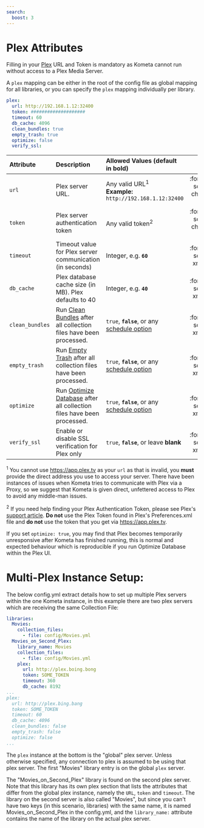 ```yaml
---
search:
  boost: 3
---
```

# Plex Attributes

Filling in your [Plex](https://www.plex.tv/) URL and Token is mandatory as Kometa cannot run without access to a Plex Media Server.

A `plex` mapping can be either in the root of the config file as global mapping for all libraries, or you can specify the `plex` mapping individually per library.

```yaml title="config.yml Plex sample"
plex:
  url: http://192.168.1.12:32400
  token: ####################
  timeout: 60
  db_cache: 4096
  clean_bundles: true
  empty_trash: true
  optimize: false
  verify_ssl:
```

| Attribute          | Description                                                                                                                           | Allowed Values (default in **bold**)                                               |                  Required                  |
|:-------------------|:--------------------------------------------------------------------------------------------------------------------------------------|:-----------------------------------------------------------------------------------|:------------------------------------------:|
| `url`              | Plex server URL.                                                                                                                      | Any valid URL<sup>1</sup><br><strong>Example:</strong> `http://192.168.1.12:32400` | :fontawesome-solid-circle-check:{ .green } |
| `token`            | Plex server authentication token                                                                                                      | Any valid token<sup>2</sup>                                                        | :fontawesome-solid-circle-check:{ .green } |
| `timeout`          | Timeout value for Plex server communication (in seconds)                                                                              | Integer, e.g. **`60`**                                                             |  :fontawesome-solid-circle-xmark:{ .red }  |
| `db_cache`         | Plex database cache size (in MB). Plex defaults to 40                                                                                 | Integer, e.g. **`40`**                                                             |  :fontawesome-solid-circle-xmark:{ .red }  |
| `clean_bundles`    | Run [Clean Bundles](https://support.plex.tv/articles/226836308-help/) after all collection files have been processed.                 | `true`, **`false`**, or any [schedule option](schedule.md)                         |  :fontawesome-solid-circle-xmark:{ .red }  |
| `empty_trash`      | Run [Empty Trash](https://support.plex.tv/articles/200289326-emptying-library-trash/) after all collection files have been processed. | `true`, **`false`**, or any [schedule option](schedule.md)                         |  :fontawesome-solid-circle-xmark:{ .red }  |
| `optimize`         | Run [Optimize Database](https://support.plex.tv/articles/226836308-help/) after all collection files have been processed.             | `true`, **`false`**, or any [schedule option](schedule.md)                         |  :fontawesome-solid-circle-xmark:{ .red }  |
| `verify_ssl`       | Enable or disable SSL verification for Plex only                                                                                      | `true`, **`false`**, or leave **blank**                                            | :fontawesome-solid-circle-xmark:{ .red }   |

<sup>1</sup> You cannot use https://app.plex.tv as your `url` as that is invalid, you **must** provide the direct address you use to access your server.  There have been instances of issues when Kometa tries to communicate with Plex via a Proxy, so we suggest that Kometa is given direct, unfettered access to Plex to avoid any middle-man issues.

<sup>2</sup> If you need help finding your Plex Authentication Token, please see Plex's [support article](https://support.plex.tv/articles/204059436-finding-an-authentication-token-x-plex-token/). **Do not** use the Plex Token found in Plex's Preferences.xml file and **do not** use the token that you get via https://app.plex.tv.

If you set `optimize: true`, you may find that Plex becomes temporarily unresponsive after Kometa has finished running,  this is normal and expected behaviour which is reproducible if you run Optimize Database within the Plex UI.

# Multi-Plex Instance Setup:

The below config.yml extract details how to set up multiple Plex servers within the one Kometa instance, in this example there are two plex servers which are receiving the same Collection File:

```yaml title="config.yml multi-Plex instances"
libraries:
  Movies:
    collection_files:
      - file: config/Movies.yml
  Movies_on_Second_Plex:
    library_name: Movies
    collection_files:
      - file: config/Movies.yml
    plex:
      url: http://plex.boing.bong
      token: SOME_TOKEN
      timeout: 360
      db_cache: 8192
...
plex:
  url: http://plex.bing.bang
  token: SOME_TOKEN
  timeout: 60
  db_cache: 4096
  clean_bundles: false
  empty_trash: false
  optimize: false
...
```

The `plex` instance at the bottom is the "global" plex server. Unless otherwise specified, any connection to plex is 
assumed to be using that plex server. The first "Movies" library entry is on the global `plex` server.

The "Movies_on_Second_Plex" library is found on the second plex server. Note that this library has its own plex section that lists the attributes that differ from the global plex instance, 
namely the `URL`, `token` and `timeout`. The library on the second server is also called "Movies", but since you can't have two keys (in this scenario, libraries) with the same name, 
it is named Movies_on_Second_Plex in the config.yml, and the `library_name:` attribute contains the name of the library on the actual plex server.


